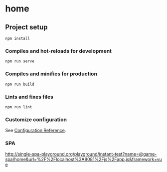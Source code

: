 # home

## Project setup
```
npm install
```

### Compiles and hot-reloads for development
```
npm run serve
```

### Compiles and minifies for production
```
npm run build
```

### Lints and fixes files
```
npm run lint
```

### Customize configuration
See [Configuration Reference](https://cli.vuejs.org/config/).

### SPA

http://single-spa-playground.org/playground/instant-test?name=@game-spa/home&url=%2F%2Flocalhost%3A8081%2Fjs%2Fapp.js&framework=vue
